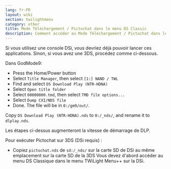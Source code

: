 ```yaml
---
lang: fr-FR
layout: wiki
section: twilightmenu
category: other
title: Mode Téléchargement / Pictochat dans le menu DS Classic
description: Comment accéder au Mode Téléchargement / Pictochat dans le menu DS Classique
---
```


Si vous utilisez une console DSi, vous devriez déjà pouvoir lancer ces applications. Sinon, si vous avez une 3DS, procédez comme ci-dessous.

Dans GodMode9:
- Press the Home/Power button
- Select `Title Manager`, then select `[1:] NAND / TWL`
- Find and select `DS Download Play (NTR-HDNA)`
- Select `Open title folder`
- Select `00000000.tmd`, then select `TMD file options...`
- Select `Dump CXI/NDS file`
- Done. The file will be in `0:/gm9/out/`.

Copy `DS Download Play (NTR-HDNA).nds` to `0:/_nds/`, and rename it to `dlplay.nds`.

Les étapes ci-dessus augmenteront la vitesse de démarrage de DLP.

Pour exécuter Pictochat sur 3DS (DSi requis) :
- Copiez `pictochat.nds` de `sd:/_nds/` sur la carte SD de DSi au même emplacement sur la carte SD de la 3DS Vous devez d'abord accéder au menu DS Classique dans le menu TWiLight Menu++ sur la DSi.
